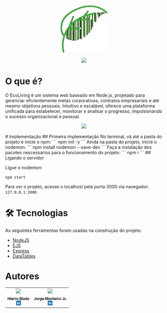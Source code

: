 <p align="center">
    <img width="150" height="150" src="public/imgs/ecudado.png">
</p>
<p align="center">
    <img src="https://img.shields.io/badge/ecoliving-v1.2-darkgreen">    
</p>

# O que é?
O EcoLiving é um sistema web baseado em Node.js, projetado para gerenciar eficientemente metas corporativas, contratos empresariais e até mesmo objetivos pessoais. Intuitivo e escalável, oferece uma plataforma unificada para estabelecer, monitorar e analisar o progresso, impulsionando o sucesso organizacional e pessoal.
<p align="center">
    <img src="https://imgur.com/a/wje4kCh">    
</p>
# Implementação
## Primeira implementação
No terminal, vá até a pasta do projeto e inicie o npm:
```
npm init -y
```
Ainda na pasta do projeto, inicie o nodemon:
```
npm install nodemon --save-dev
```
Faça a instalação dos pacotes nescessários para o funcionamento do projeto:
```
npm i
```
## Ligando o servidor

Ligue o nodemon:
```
npm start
```
Para ver o projeto, acesse o localhost pela porta 3000 via navegador: ``` 127.0.0.1:3000 ```
# 🛠 Tecnologias
As seguintes ferramentas foram usadas na construção do projeto:
- [NodeJS](https://nodejs.org/)
- [EJS](https://ejs.co/)
- [Express](https://expressjs.com/pt-br/)
- [DataTables](https://datatables.net/)
# Autores
<table>
  <tr>
    <td align="center">
        <a href="https://github.com/hlink27"><img src="https://avatars.githubusercontent.com/u/79893038?v=4" width="100px;"/><br/>
            <sub><b>Hierro Blado</b></sub>
        </a><br/>
        <a href="https://www.linkedin.com/in/hierro-blado-154122163/">
            <img src="https://github.com/edent/SuperTinyIcons/blob/master/images/svg/linkedin.svg" width="15px;">
        </a>
      </td>
      <td align="center">
        <a href="https://github.com/jmo-jr"><img src="https://avatars.githubusercontent.com/u/7461416?v=4" width="100px;"/><br/>
            <sub><b>Jorge Monteiro Jr.</b></sub>
        </a><br/>
        <a href="https://www.linkedin.com/in/jorgemonteirojr/">
            <img src="https://github.com/edent/SuperTinyIcons/blob/master/images/svg/linkedin.svg" width="15px;">
        </a>
      </td>
  </tr>
</table>

